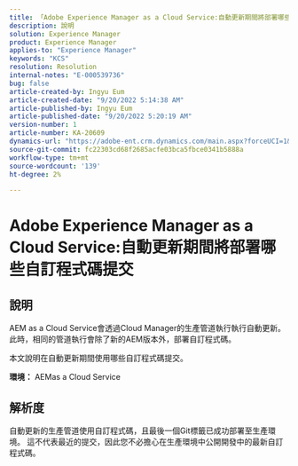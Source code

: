 ```yaml
---
title: 「Adobe Experience Manager as a Cloud Service:自動更新期間將部署哪些自訂程式碼提交」
description: 說明
solution: Experience Manager
product: Experience Manager
applies-to: "Experience Manager"
keywords: "KCS"
resolution: Resolution
internal-notes: "E-000539736"
bug: false
article-created-by: Ingyu Eum
article-created-date: "9/20/2022 5:14:38 AM"
article-published-by: Ingyu Eum
article-published-date: "9/20/2022 5:20:19 AM"
version-number: 1
article-number: KA-20609
dynamics-url: "https://adobe-ent.crm.dynamics.com/main.aspx?forceUCI=1&pagetype=entityrecord&etn=knowledgearticle&id=5c1eaf1a-a338-ed11-9db0-002248086a27"
source-git-commit: fc22303cd68f2685acfe03bca5fbce0341b5888a
workflow-type: tm+mt
source-wordcount: '139'
ht-degree: 2%

---
```


# Adobe Experience Manager as a Cloud Service:自動更新期間將部署哪些自訂程式碼提交

## 說明


AEM as a Cloud Service會透過Cloud Manager的生產管道執行執行自動更新。 此時，相同的管道執行會除了新的AEM版本外，部署自訂程式碼。

本文說明在自動更新期間使用哪些自訂程式碼提交。

<b>環境：</b>
AEMas a Cloud Service


## 解析度


自動更新的生產管道使用自訂程式碼，且最後一個Git標籤已成功部署至生產環境。 這不代表最近的提交，因此您不必擔心在生產環境中公開開發中的最新自訂程式碼。
